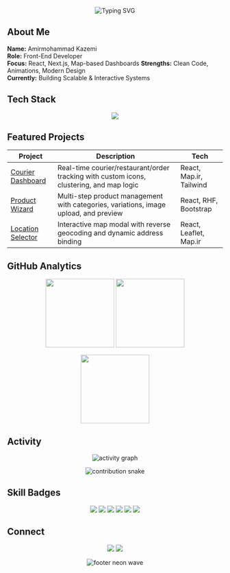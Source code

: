 <p align="center">
  <img src="https://readme-typing-svg.herokuapp.com?font=Orbitron&size=36&duration=3000&color=6AAFE6&center=true&vCenter=true&width=800&lines=Hey+There+👋;I'm+Amirmohammad+Kazemi" alt="Typing SVG" />
</p>



## About Me

**Name:** Amirmohammad Kazemi  
**Role:** Front-End Developer  
**Focus:** React, Next.js, Map-based Dashboards
**Strengths:** Clean Code, Animations, Modern Design  
**Currently:** Building Scalable & Interactive Systems  

## Tech Stack

<p align="center">
  <img src="https://skillicons.dev/icons?i=react,nextjs,ts,js,html,css,tailwind,bootstrap,git,github,vite,figma&theme=dark" />
</p>

## Featured Projects

| Project | Description | Tech |
|---|---|---|
| [Courier Dashboard](https://github.com/Tocka69) | Real-time courier/restaurant/order tracking with custom icons, clustering, and map logic | React, Map.ir, Tailwind |
| [Product Wizard](https://github.com/Tocka69) | Multi-step product management with categories, variations, image upload, and preview | React, RHF, Bootstrap |
| [Location Selector](https://github.com/Tocka69) | Interactive map modal with reverse geocoding and dynamic address binding | React, Leaflet, Map.ir |

## GitHub Analytics

<p align="center">
  <img src="https://github-readme-stats.vercel.app/api?username=Tocka69&show_icons=true&hide_border=true&bg_color=0d1117&title_color=0d1117&icon_color=0d1117&text_color=0d1117" height="160"/>
  <img src="https://github-readme-streak-stats.herokuapp.com/?user=Tocka69&hide_border=true&background=0d1117&ring=5AA6C7&fire=5AA6C7&currStreakLabel=6AAFE6&dates=c9d1d9" height="160"/>
</p>

<p align="center">
  <img src="https://github-readme-stats.vercel.app/api/top-langs/?username=Tocka69&layout=compact&hide_border=true&bg_color=0d1117&title_color=6AAFE6&text_color=c9d1d9" height="160"/>
</p>

## Activity

<p align="center">
  <img src="https://github-readme-activity-graph.vercel.app/graph?username=Tocka69&bg_color=0d1117&line=5AA6C7&point=5AA6C7&color=c9d1d9&hide_border=true" alt="activity graph"/>
</p>

<p align="center">
  <img src="https://github-profile-trophy.vercel.app/?username=Tocka69&theme=algolia&no-frame=true&no-bg=true&margin-w=12" alt="contribution snake"/>
</p>

## Skill Badges

<p align="center">
  <img src="https://img.shields.io/badge/React-0d1117?style=for-the-badge&logo=react&logoColor=6AAFE6"/>
  <img src="https://img.shields.io/badge/Next.js-0d1117?style=for-the-badge&logo=next.js&logoColor=c9d1d9"/>
  <img src="https://img.shields.io/badge/Tailwind-0d1117?style=for-the-badge&logo=tailwindcss&logoColor=6AAFE6"/>
  <img src="https://img.shields.io/badge/TypeScript-0d1117?style=for-the-badge&logo=typescript&logoColor=6AAFE6"/>
  <img src="https://img.shields.io/badge/Laravel-0d1117?style=for-the-badge&logo=laravel&logoColor=c9d1d9"/>
  <img src="https://img.shields.io/badge/Map.ir-0d1117?style=for-the-badge&logo=mapbox&logoColor=5AA6C7"/>
</p>

## Connect

<p align="center">
  <a href="https://github.com/Tocka69"><img src="https://img.shields.io/badge/GitHub-0d1117?style=for-the-badge&logo=github&logoColor=6AAFE6"></a>
  <a href="https://www.linkedin.com/in/your-link"><img src="https://img.shields.io/badge/LinkedIn-0d1117?style=for-the-badge&logo=linkedin&logoColor=5AA6C7"></a>

</p>

<p align="center">
  <img src="https://capsule-render.vercel.app/api?type=waving&height=140&section=footer&color=0:2e3440,100:5AA6C7" alt="footer neon wave"/>
</p>
